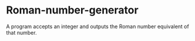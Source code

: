 # Roman-number-generator
A program accepts an integer and outputs the Roman number equivalent of that number.
